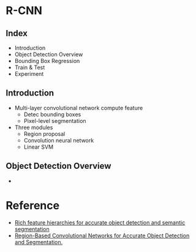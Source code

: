 # R-CNN

## Index
- Introduction
- Object Detection Overview
- Bounding Box Regression
- Train & Test
- Experiment

## Introduction
- Multi-layer convolutional network compute feature
    - Detec bounding boxes
    - Pixel-level segmentation
- Three modules
    - Region proposal
    - Convolution neural network
    - Linear SVM

## Object Detection Overview
- 

# Reference
- [Rich feature hierarchies for accurate object detection and semantic segmentation](https://arxiv.org/pdf/1311.2524.pdf)
- [Region-Based Convolutional Networks for Accurate Object Detection and Segmentation.](http://islab.ulsan.ac.kr/files/announcement/513/rcnn_pami.pdf)